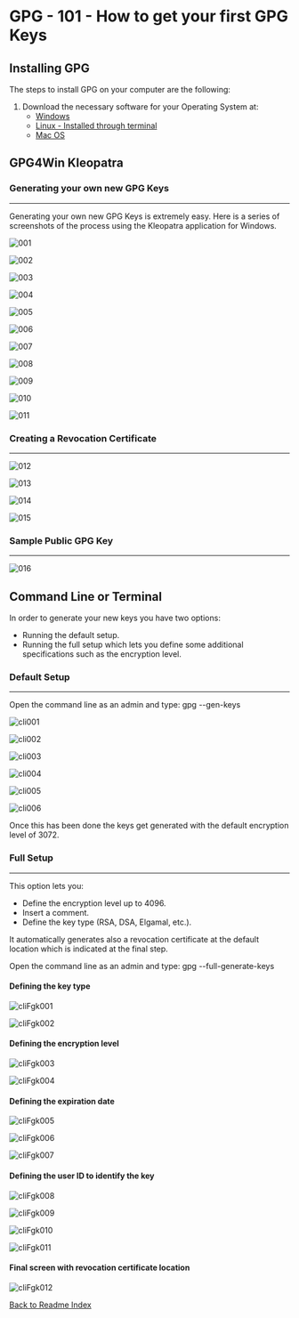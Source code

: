 # GPG - 101 - How to get your first GPG Keys

## Installing GPG

The steps to install GPG on your computer are the following:

1. Download the necessary software for your Operating System at:
    - [Windows](https://gpg4win.org/download.html)
    - [Linux - Installed through terminal](https://linuxhint.com/gpg-command-ubuntu/)
    - [Mac OS](https://sourceforge.net/p/gpgosx/docu/Download/)

## GPG4Win Kleopatra

### Generating your own new GPG Keys

---

Generating your own new GPG Keys is extremely easy.
Here is a series of screenshots of the process using the Kleopatra application for Windows.

![001](https://github.com/Nautilus-Cyberneering/GPG-Bootcamp/blob/main/media/KLEO_CREATE_001.png)

![002](https://github.com/Nautilus-Cyberneering/GPG-Bootcamp/blob/main/media/KLEO_CREATE_002.png)

![003](https://github.com/Nautilus-Cyberneering/GPG-Bootcamp/blob/main/media/KLEO_CREATE_003.png)

![004](https://github.com/Nautilus-Cyberneering/GPG-Bootcamp/blob/main/media/KLEO_CREATE_004.png)

![005](https://github.com/Nautilus-Cyberneering/GPG-Bootcamp/blob/main/media/KLEO_CREATE_005.png)

![006](https://github.com/Nautilus-Cyberneering/GPG-Bootcamp/blob/main/media/KLEO_CREATE_006.png)

![007](https://github.com/Nautilus-Cyberneering/GPG-Bootcamp/blob/main/media/KLEO_CREATE_007.png)

![008](https://github.com/Nautilus-Cyberneering/GPG-Bootcamp/blob/main/media/KLEO_CREATE_008.png)

![009](https://github.com/Nautilus-Cyberneering/GPG-Bootcamp/blob/main/media/KLEO_CREATE_009.png)

![010](https://github.com/Nautilus-Cyberneering/GPG-Bootcamp/blob/main/media/KLEO_CREATE_010.png)

![011](https://github.com/Nautilus-Cyberneering/GPG-Bootcamp/blob/main/media/KLEO_CREATE_011.png)

### Creating a Revocation Certificate

---

![012](https://github.com/Nautilus-Cyberneering/GPG-Bootcamp/blob/main/media/KLEO_CREATE_012.png)

![013](https://github.com/Nautilus-Cyberneering/GPG-Bootcamp/blob/main/media/KLEO_CREATE_013.png)

![014](https://github.com/Nautilus-Cyberneering/GPG-Bootcamp/blob/main/media/KLEO_CREATE_014.png)

![015](https://github.com/Nautilus-Cyberneering/GPG-Bootcamp/blob/main/media/KLEO_CREATE_015.png)

### Sample Public GPG Key

---

![016](https://github.com/Nautilus-Cyberneering/GPG-Bootcamp/blob/main/media/KLEO_CREATE_016.png)

## Command Line or Terminal

In order to generate your new keys you have two options:

- Running the default setup.
- Running the full setup which lets you define some additional specifications such as the encryption level.

### Default Setup

---
Open the command line as an admin and type: gpg --gen-keys

![cli001](https://github.com/Nautilus-Cyberneering/GPG-Bootcamp/blob/main/media/CLI_CREATE_001.png)

![cli002](https://github.com/Nautilus-Cyberneering/GPG-Bootcamp/blob/main/media/CLI_CREATE_002.png)

![cli003](https://github.com/Nautilus-Cyberneering/GPG-Bootcamp/blob/main/media/CLI_CREATE_003.png)

![cli004](https://github.com/Nautilus-Cyberneering/GPG-Bootcamp/blob/main/media/CLI_CREATE_004.png)

![cli005](https://github.com/Nautilus-Cyberneering/GPG-Bootcamp/blob/main/media/CLI_CREATE_005.png)

![cli006](https://github.com/Nautilus-Cyberneering/GPG-Bootcamp/blob/main/media/CLI_CREATE_006.png)

Once this has been done the keys get generated with the default encryption level of 3072.

### Full Setup

---

This option lets you:

- Define the encryption level up to 4096.
- Insert a comment.
- Define the key type (RSA, DSA, Elgamal, etc.).

It automatically generates also a revocation certificate at the default location which is indicated at the final step.

Open the command line as an admin and type: gpg --full-generate-keys

#### Defining the key type

![cliFgk001](https://github.com/Nautilus-Cyberneering/GPG-Bootcamp/blob/main/media/CLI_CREATE_fgk_001.png)

![cliFgk002](https://github.com/Nautilus-Cyberneering/GPG-Bootcamp/blob/main/media/CLI_CREATE_fgk_002.png)

#### Defining the encryption level

![cliFgk003](https://github.com/Nautilus-Cyberneering/GPG-Bootcamp/blob/main/media/CLI_CREATE_fgk_003.png)

![cliFgk004](https://github.com/Nautilus-Cyberneering/GPG-Bootcamp/blob/main/media/CLI_CREATE_fgk_004.png)

#### Defining the expiration date

![cliFgk005](https://github.com/Nautilus-Cyberneering/GPG-Bootcamp/blob/main/media/CLI_CREATE_fgk_005.png)

![cliFgk006](https://github.com/Nautilus-Cyberneering/GPG-Bootcamp/blob/main/media/CLI_CREATE_fgk_006.png)

![cliFgk007](https://github.com/Nautilus-Cyberneering/GPG-Bootcamp/blob/main/media/CLI_CREATE_fgk_007.png)

#### Defining the user ID to identify the key

![cliFgk008](https://github.com/Nautilus-Cyberneering/GPG-Bootcamp/blob/main/media/CLI_CREATE_fgk_008.png)

![cliFgk009](https://github.com/Nautilus-Cyberneering/GPG-Bootcamp/blob/main/media/CLI_CREATE_fgk_009.png)

![cliFgk010](https://github.com/Nautilus-Cyberneering/GPG-Bootcamp/blob/main/media/CLI_CREATE_fgk_010.png)

![cliFgk011](https://github.com/Nautilus-Cyberneering/GPG-Bootcamp/blob/main/media/CLI_CREATE_fgk_011.png)

#### Final screen with revocation certificate location

![cliFgk012](https://github.com/Nautilus-Cyberneering/GPG-Bootcamp/blob/main/media/CLI_CREATE_fgk_012.png)

[Back to Readme Index](https://github.com/Nautilus-Cyberneering/GPG-Bootcamp/blob/main/README.md)